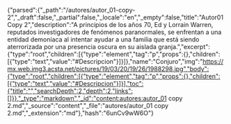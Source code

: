 {"parsed":{"_path":"/autores/autor_01-copy-2","_draft":false,"_partial":false,"_locale":"en","_empty":false,"title":"Autor01 Copy 2","description":"A principios de los años 70, Ed y Lorrain Warren, reputados investigadores de fenómenos paranormales, se enfrentan a una entidad demoníaca al intentar ayudar a una familia que está siendo aterrorizada por una presencia oscura en su aislada granja.","excerpt":{"type":"root","children":[{"type":"element","tag":"p","props":{},"children":[{"type":"text","value":"#Descripcion"}]}]},"name":"Conjuro","img":"https://mx.web.img3.acsta.net/pictures/19/03/20/19/26/1988298.jpg","body":{"type":"root","children":[{"type":"element","tag":"p","props":{},"children":[{"type":"text","value":"#Descripcion"}]}],"toc":{"title":"","searchDepth":2,"depth":2,"links":[]}},"_type":"markdown","_id":"content:autores:autor_01 copy 2.md","_source":"content","_file":"autores/autor_01 copy 2.md","_extension":"md"},"hash":"6unCv9wW6O"}